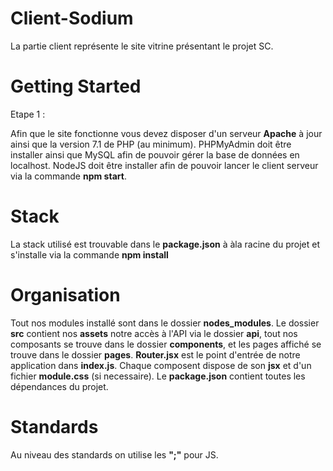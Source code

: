 # Client-Sodium

La partie client représente le site vitrine présentant le projet SC.

# Getting Started

Etape 1 :



Afin que le site fonctionne vous devez disposer d'un serveur **Apache** à jour ainsi que la version 7.1 de PHP (au minimum).
PHPMyAdmin doit être installer ainsi que MySQL afin de pouvoir gérer la base de données en localhost.
NodeJS doit être installer afin de pouvoir lancer le client serveur via la commande **npm start**.

# Stack

La stack utilisé est trouvable dans le **package.json** à àla racine du projet et s'installe via la commande **npm install**

# Organisation

Tout nos modules installé sont dans le dossier **nodes_modules**.
Le dossier **src** contient nos **assets** notre accès à l'API via le dossier **api**, tout nos composants se trouve dans le dossier **components**, et les pages affiché se trouve dans le dossier **pages**.
**Router.jsx** est le point d'entrée de notre application dans **index.js**.
Chaque composent dispose de son **jsx** et d'un fichier **module.css** (si necessaire).
Le **package.json** contient toutes les dépendances du projet.

# Standards

Au niveau des standards on utilise les **";"** pour JS.